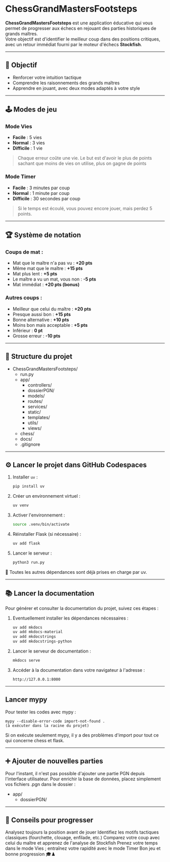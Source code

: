 # ChessGrandMastersFootsteps

**ChessGrandMastersFootsteps** est une application éducative qui vous permet de progresser aux échecs en rejouant des parties historiques de grands maîtres.  
Votre objectif est d'identifier le meilleur coup dans des positions critiques, avec un retour immédiat fourni par le moteur d'échecs **Stockfish**.

---

## 🎯 Objectif

- Renforcer votre intuition tactique  
- Comprendre les raisonnements des grands maîtres  
- Apprendre en jouant, avec deux modes adaptés à votre style  

---

## 🕹️ Modes de jeu

### Mode Vies

- **Facile** : 5 vies  
- **Normal** : 3 vies  
- **Difficile** : 1 vie  

> Chaque erreur coûte une vie. Le but est d'avoir le plus de points sachant que moins de vies on utilise, plus on gagne de points

### Mode Timer

- **Facile** : 3 minutes par coup  
- **Normal** : 1 minute par coup  
- **Difficile** : 30 secondes par coup  

> Si le temps est écoulé, vous pouvez encore jouer, mais perdez 5 points.

---

## 🏆 Système de notation

### Coups de mat :

- Mat que le maître n'a pas vu : **+20 pts**  
- Même mat que le maître : **+15 pts**  
- Mat plus lent : **+5 pts**  
- Le maître a vu un mat, vous non : **-5 pts**  
- Mat immédiat : **+20 pts (bonus)**

### Autres coups :

- Meilleur que celui du maître : **+20 pts**  
- Presque aussi bon : **+15 pts**  
- Bonne alternative : **+10 pts**  
- Moins bon mais acceptable : **+5 pts**  
- Inférieur : **0 pt**  
- Grosse erreur : **-10 pts**

---

## 📂 Structure du projet

- ChessGrandMastersFootsteps/
  - run.py
  - app/
    - controllers/
    - dossierPGN/
    - models/
    - routes/
    - services/
    - static/
    - templates/
    - utils/
    - views/
  - chess/
  - docs/
  - .gitignore

---

## ⚙️ Lancer le projet dans GitHub Codespaces

1. Installer `uv` :
   ```bash
   pip install uv
   ```
2. Créer un environnement virtuel :
   ```bash
   uv venv
   ```
3. Activer l'environnement :
   ```bash
   source .venv/bin/activate
   ```
4. Réinstaller Flask (si nécessaire) :
   ```bash
   uv add flask
   ```
5. Lancer le serveur :
   ```bash
   python3 run.py
   ```
📌 Toutes les autres dépendances sont déjà prises en charge par uv.

---

## 📚 Lancer la documentation

Pour générer et consulter la documentation du projet, suivez ces étapes :

1. Eventuellement installer les dépendances nécessaires :
   ```bash
   uv add mkdocs
   uv add mkdocs-material
   uv add mkdocstrings
   uv add mkdocstrings-python
   ```
2. Lancer le serveur de documentation :
   ```bash
   mkdocs serve   
   ```
3. Accéder à la documentation dans votre navigateur à l'adresse :
   ```
   http://127.0.0.1:8000
   ```
---

## Lancer mypy

Pour tester les codes avec mypy :

    mypy --disable-error-code import-not-found .
    (à exécuter dans la racine du projet)

Si on exécute seulement mypy, il y a des problèmes d'import pour tout ce qui concerne chess et flask.

---

## ➕ Ajouter de nouvelles parties

Pour l'instant, il n'est pas possible d'ajouter une partie PGN depuis l'interface utilisateur.
Pour enrichir la base de données, placez simplement vos fichiers .pgn dans le dossier :

- app/
    - dossierPGN/

---

## 🧠 Conseils pour progresser

Analysez toujours la position avant de jouer
Identifiez les motifs tactiques classiques (fourchette, clouage, enfilade, etc.)
Comparez votre coup avec celui du maître et apprenez de l'analyse de Stockfish
Prenez votre temps dans le mode Vies ; entraînez votre rapidité avec le mode Timer
Bon jeu et bonne progression 🎓♟️